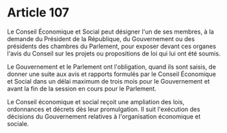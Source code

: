 # Article 107

Le Conseil Économique et Social peut désigner l'un de ses membres, à la demande du Président de la République, du Gouvernement ou des présidents des chambres du Parlement, pour exposer devant ces organes l'avis du Conseil sur les projets ou propositions de loi qui lui ont été soumis.

Le Gouvernement et le Parlement ont l'obligation, quand ils sont saisis, de donner une suite aux avis et rapports formulés par le Conseil Économique et Social dans un délai maximum de trois mois pour le Gouvernement et avant la fin de la session en cours pour le Parlement.

Le Conseil économique et social reçoit une ampliation des lois, ordonnances et décrets dès leur promulgation. Il suit l'exécution des décisions du Gouvernement relatives à l'organisation économique et sociale.